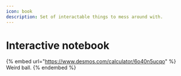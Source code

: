 ```yaml
---
icon: book
description: Set of interactable things to mess around with.
---
```


# Interactive notebook

{% embed url="https://www.desmos.com/calculator/6o40n5ucqo" %}
Weird ball.
{% endembed %}
